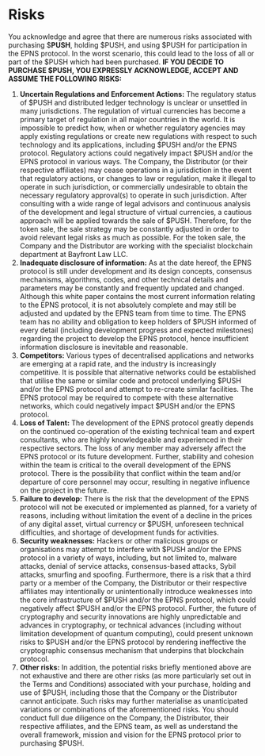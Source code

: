 # Risks

You acknowledge and agree that there are numerous risks associated with purchasing $**PUSH**, holding $PUSH, and using $PUSH for participation in the EPNS protocol. In the worst scenario, this could lead to the loss of all or part of the $PUSH which had been purchased. **IF YOU DECIDE TO PURCHASE $PUSH, YOU EXPRESSLY ACKNOWLEDGE, ACCEPT AND ASSUME THE FOLLOWING RISKS:**

1. **Uncertain Regulations and Enforcement Actions:** The regulatory status of $PUSH and distributed ledger technology is unclear or unsettled in many jurisdictions. The regulation of virtual currencies has become a primary target of regulation in all major countries in the world. It is impossible to predict how, when or whether regulatory agencies may apply existing regulations or create new regulations with respect to such technology and its applications, including $PUSH and/or the EPNS protocol. Regulatory actions could negatively impact $PUSH and/or the EPNS protocol in various ways. The Company, the Distributor \(or their respective affiliates\) may cease operations in a jurisdiction in the event that regulatory actions, or changes to law or regulation, make it illegal to operate in such jurisdiction, or commercially undesirable to obtain the necessary regulatory approval\(s\) to operate in such jurisdiction. After consulting with a wide range of legal advisors and continuous analysis of the development and legal structure of virtual currencies, a cautious approach will be applied towards the sale of $PUSH. Therefore, for the token sale, the sale strategy may be constantly adjusted in order to avoid relevant legal risks as much as possible. For the token sale, the Company and the Distributor are working with the specialist blockchain department at Bayfront Law LLC.
2. **Inadequate disclosure of information:** As at the date hereof, the EPNS protocol is still under development and its design concepts, consensus mechanisms, algorithms, codes, and other technical details and parameters may be constantly and frequently updated and changed. Although this white paper contains the most current information relating to the EPNS protocol, it is not absolutely complete and may still be adjusted and updated by the EPNS team from time to time. The EPNS team has no ability and obligation to keep holders of $PUSH informed of every detail \(including development progress and expected milestones\) regarding the project to develop the EPNS protocol, hence insufficient information disclosure is inevitable and reasonable.
3. **Competitors:** Various types of decentralised applications and networks are emerging at a rapid rate, and the industry is increasingly competitive. It is possible that alternative networks could be established that utilise the same or similar code and protocol underlying $PUSH and/or the EPNS protocol and attempt to re-create similar facilities. The EPNS protocol may be required to compete with these alternative networks, which could negatively impact $PUSH and/or the EPNS protocol.
4. **Loss of Talent:** The development of the EPNS protocol greatly depends on the continued co-operation of the existing technical team and expert consultants, who are highly knowledgeable and experienced in their respective sectors. The loss of any member may adversely affect the EPNS protocol or its future development. Further, stability and cohesion within the team is critical to the overall development of the EPNS protocol. There is the possibility that conflict within the team and/or departure of core personnel may occur, resulting in negative influence on the project in the future.
5. **Failure to develop:** There is the risk that the development of the EPNS protocol will not be executed or implemented as planned, for a variety of reasons, including without limitation the event of a decline in the prices of any digital asset, virtual currency or $PUSH, unforeseen technical difficulties, and shortage of development funds for activities.
6. **Security weaknesses:** Hackers or other malicious groups or organisations may attempt to interfere with $PUSH and/or the EPNS protocol in a variety of ways, including, but not limited to, malware attacks, denial of service attacks, consensus-based attacks, Sybil attacks, smurfing and spoofing. Furthermore, there is a risk that a third party or a member of the Company, the Distributor or their respective affiliates may intentionally or unintentionally introduce weaknesses into the core infrastructure of $PUSH and/or the EPNS protocol, which could negatively affect $PUSH and/or the EPNS protocol. Further, the future of cryptography and security innovations are highly unpredictable and advances in cryptography, or technical advances \(including without limitation development of quantum computing\), could present unknown risks to $PUSH and/or the EPNS protocol by rendering ineffective the cryptographic consensus mechanism that underpins that blockchain protocol.
7. **Other risks:** In addition, the potential risks briefly mentioned above are not exhaustive and there are other risks \(as more particularly set out in the Terms and Conditions\) associated with your purchase, holding and use of $PUSH, including those that the Company or the Distributor cannot anticipate. Such risks may further materialise as unanticipated variations or combinations of the aforementioned risks. You should conduct full due diligence on the Company, the Distributor, their respective affiliates, and the EPNS team, as well as understand the overall framework, mission and vision for the EPNS protocol prior to purchasing $PUSH.

